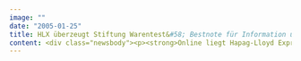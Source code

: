 ```yaml
---
image: ""
date: "2005-01-25"
title: HLX überzeugt Stiftung Warentest&#58; Bestnote für Information und Buchung im Internet
content: <div class="newsbody"><p><strong>Online liegt Hapag-Lloyd Express (HLX) klar vor allen Wettbewerbern. Dies ergab der aktuelle Airline-Test der Stiftung Warentest für das Februar-Heft der Zeitschrift „test“. In der Kategorie „Informationen und Buchung“ bekam hlx.com mit 1,7 (gut) die Bestnote von allen getesteten Fluggesellschaften, darunter zehn Low-Cost-Airlines und fünf nationale Fluglinien.</strong></p><p>Die Tester bewerteten in dieser Kategorie den Informationsumfang im Internet sowie Buchung und Zahlung. Dazu gehörten der gesamte Buchungsvorgang, die Zahlungsmöglichkeiten und die Hinweise zu den Geschäftsbedingungen sowie zur Datensicherheit und zum Datenschutz.</p><p>„Für den Part die Bestnote zu bekommen, den wir gemeinsam mit dem Kunden entwickelt haben, freut uns besonders“, hebt Stefan Schaub hervor. „Das gute Ergebnis ist kein Zufall, sondern folgt aus sorgfältigen Tests, wie Internetnutzer sich den idealen Buchungsprozess vorstellen." Schaub ist Geschäftsführer der SinnerSchrader Studios und betreut hlx.com seit dem Start im Herbst 2002.</p><p>Die Website ist auch bei den Kunden der beliebteste Absatzkanal&#58; Rund 90 Prozent seiner Buchungen generiert der Billigflieger online. Im gesamten Test erzielte HLX mit einer Gesamtnote von 2,3 (gut) das zweitbeste Ergebnis. Mit der Note „gut“ wurden insgesamt vier weitere Gesellschaften bewertet.</p></div>
---
```

